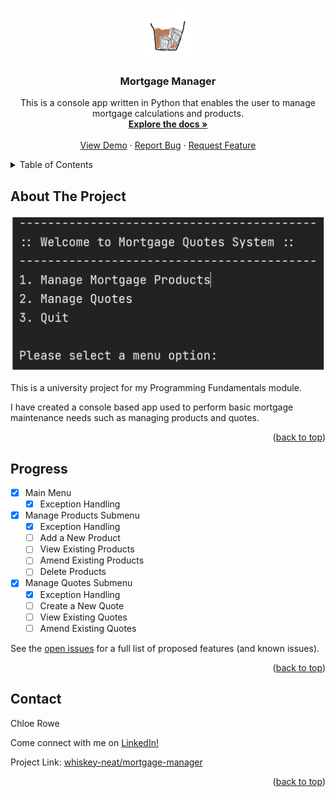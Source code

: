 <!-- Improved compatibility of back to top link -->
<a name="readme-top"></a>

<!-- PROJECT LOGO -->
<br />
<div align="center">
  <a href="https://github.com/whiskey-neat/mortgage-manager">
    <img src="images/logo.png" alt="Logo" width="80" height="80">
  </a>

<h3 align="center">Mortgage Manager</h3>

  <p align="center">
    This is a console app written in Python that enables the user to manage mortgage calculations and products. 
    <br />
    <a href="https://github.com/whiskey-neat/mortgage-manager"><strong>Explore the docs »</strong></a>
    <br />
    <br />
    <a href="https://github.com/whiskey-neat/mortgage-manager">View Demo</a>
    ·
    <a href="https://github.com/whiskey-neat/mortgage-manager/issues">Report Bug</a>
    ·
    <a href="https://github.com/whiskey-neat/mortgage-manager/issues">Request Feature</a>
  </p>
</div>



<!-- TABLE OF CONTENTS -->
<details>
  <summary>Table of Contents</summary>
  <ol>
    <li><a href="#about-the-project">About The Project</a></li>
    <li><a href="#progress">Progress</a></li>
    <li><a href="#contact">Contact</a></li>
  </ol>
</details>

<!-- ABOUT THE PROJECT -->
## About The Project

[![Product Name Screen Shot][product-screenshot]](https://example.com)

This is a university project for my Programming Fundamentals module.

I have created a console based app used to perform basic mortgage maintenance needs such as managing products and 
quotes.

<p align="right">(<a href="#readme-top">back to top</a>)</p>


<!-- Progress -->
## Progress

- [x] Main Menu
    - [x] Exception Handling
- [x] Manage Products Submenu
    - [x] Exception Handling
    - [ ] Add a New Product
    - [ ] View Existing Products
    - [ ] Amend Existing Products
    - [ ] Delete Products
- [x] Manage Quotes Submenu
    - [x] Exception Handling
    - [ ] Create a New Quote
    - [ ] View Existing Quotes
    - [ ] Amend Existing Quotes

See the [open issues](https://github.com/whiskey-neat/mortgage-manager/issues) for a full list of proposed features (and known issues).

<p align="right">(<a href="#readme-top">back to top</a>)</p>


<!-- CONTACT -->
## Contact

Chloe Rowe

Come connect with me on [LinkedIn!](https://uk.linkedin.com/in/chloe-rowe-cyber)

Project Link: [whiskey-neat/mortgage-manager](https://github.com/whiskey-neat/mortgage-manager)

<p align="right">(<a href="#readme-top">back to top</a>)</p>


<!-- MARKDOWN LINKS & IMAGES -->
<!-- https://www.markdownguide.org/basic-syntax/#reference-style-links -->
[product-screenshot]: images/screenshot.png

